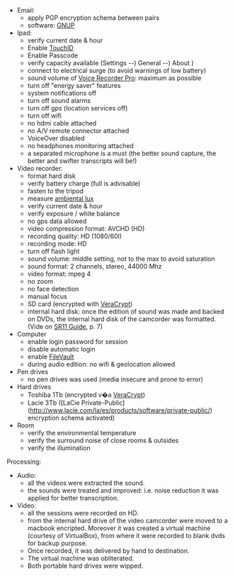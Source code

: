 + Email:
    * apply PGP encryption schema between pairs
	* software: [GNUP](https://www.gnupg.org/software/index.html)
+ Ipad:
    * verify current date & hour
	* Enable [TouchID](https://support.apple.com/en-us/HT204587)
	* Enable Passcode
	* verify capacity available (Settings --) General --) About )
	* connect to electrical surge (to avoid warnings of low battery)
	* sound volume of [Voice Recorder Pro](https://itunes.apple.com/ar/app/voice-record-pro/id546983235?mt=8): maximum as possible
	* turn off "energy saver" features
	* system notifications off
	* turn off sound alarms
	* turn off gps (location services off)
	* turn off wifi
	* no hdmi cable attached
	* no A/V remote connector attached
	* VoiceOver disabled
	* no headphones monitoring attached
	* a separated microphone is a must (the better sound capture, the better and swifter transcripts will be!)
+ Video recorder:
    * format hard disk
	* verify battery charge (full is advisable)
    * fasten to the tripod
	* measure [ambiental lux](https://itunes.apple.com/es/app/light-meter-lux-measurement-tool/id642285909?mt=8)
    * verify current date & hour
	* verify exposure / white balance
	* no gps data allowed
	* video compression format: AVCHD (HD)
	* recording quality: HD (1080/60I)
	* recording mode: HD
	* turn off flash light
    * sound volume: middle setting, not to the max to avoid saturation
	* sound format: 2 channels, stereo, 44000 Mhz
	* video format: mpeg 4
	* no zoom
	* no face detection
	* manual focus
	* SD card (encrypted with [VeraCrypt](https://veracrypt.codeplex.com/))
    * internal hard disk: once the edition of sound was made and backed on DVDs, the internal hard disk of the camcorder was formatted. (Vide on [SR11 Guide](https://bitbucket.org/imhicihu/focus-group-2016/downloads/sr11guide.pdf), p. 7)
+ Computer
    * enable login password for session
	* disable automatic login
	* enable [FileVault](https://support.apple.com/en-us/HT204837)
	* during audio edition: no wifi & geolocation allowed
+ Pen drives
    * no pen drives was used (media insecure and prone to error)
+ Hard drives
    * Toshiba 1Tb (encrypted v�a [VeraCrypt](https://veracrypt.codeplex.com/))
    * Lacie 3Tb ([LaCie Private-Public] (http://www.lacie.com/la/es/products/software/private-public/) encryption schema activated) 
+ Room
    * verify the environmental temperature
	* verify the surround noise of close rooms & outsides
	* verify the illumination
	
Processing:
+ Audio:
    * all the videos were extracted the sound. 
	* the sounds were treated and improved: i.e. noise reduction it was applied for better transcription.
+ Video:
    * all the sessions were recorded on HD.
	* from the internal hard drive of the video camcorder were moved to a macbook encripted. Moreover it was created a virtual machine (courtesy of VirtualBox), from where it were recorded to blank dvds for backup purpose.
	* Once recorded, it was delivered by hand to destination. 
	* The virtual machine was obliterated. 
	* Both portable hard drives were wipped.
	